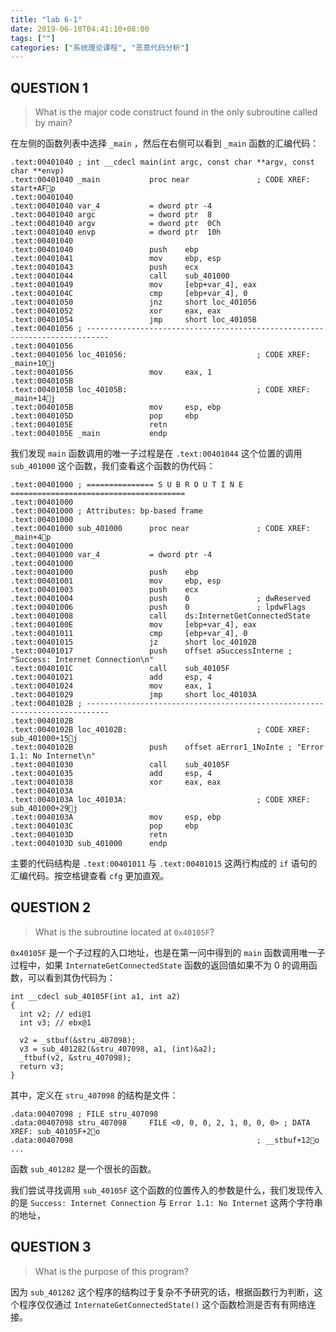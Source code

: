 ```yaml
---
title: "lab 6-1"
date: 2019-06-10T04:41:10+08:00
tags: [""]
categories: ["系统理论课程", "恶意代码分析"]
---
```



## QUESTION 1

> What is the major code construct found in the only subroutine called by main?

在左侧的函数列表中选择 `_main` ，然后在右侧可以看到 `_main` 函数的汇编代码：

```assembly
.text:00401040 ; int __cdecl main(int argc, const char **argv, const char **envp)
.text:00401040 _main           proc near               ; CODE XREF: start+AFp
.text:00401040
.text:00401040 var_4           = dword ptr -4
.text:00401040 argc            = dword ptr  8
.text:00401040 argv            = dword ptr  0Ch
.text:00401040 envp            = dword ptr  10h
.text:00401040
.text:00401040                 push    ebp
.text:00401041                 mov     ebp, esp
.text:00401043                 push    ecx
.text:00401044                 call    sub_401000
.text:00401049                 mov     [ebp+var_4], eax
.text:0040104C                 cmp     [ebp+var_4], 0
.text:00401050                 jnz     short loc_401056
.text:00401052                 xor     eax, eax
.text:00401054                 jmp     short loc_40105B
.text:00401056 ; ---------------------------------------------------------------------------
.text:00401056
.text:00401056 loc_401056:                             ; CODE XREF: _main+10j
.text:00401056                 mov     eax, 1
.text:0040105B
.text:0040105B loc_40105B:                             ; CODE XREF: _main+14j
.text:0040105B                 mov     esp, ebp
.text:0040105D                 pop     ebp
.text:0040105E                 retn
.text:0040105E _main           endp
```

我们发现 `main` 函数调用的唯一子过程是在 `.text:00401044` 这个位置的调用 `sub_401000` 这个函数，我们查看这个函数的伪代码：

```assembly
.text:00401000 ; =============== S U B R O U T I N E =======================================
.text:00401000
.text:00401000 ; Attributes: bp-based frame
.text:00401000
.text:00401000 sub_401000      proc near               ; CODE XREF: _main+4p
.text:00401000
.text:00401000 var_4           = dword ptr -4
.text:00401000
.text:00401000                 push    ebp
.text:00401001                 mov     ebp, esp
.text:00401003                 push    ecx
.text:00401004                 push    0               ; dwReserved
.text:00401006                 push    0               ; lpdwFlags
.text:00401008                 call    ds:InternetGetConnectedState
.text:0040100E                 mov     [ebp+var_4], eax
.text:00401011                 cmp     [ebp+var_4], 0
.text:00401015                 jz      short loc_40102B
.text:00401017                 push    offset aSuccessInterne ; "Success: Internet Connection\n"
.text:0040101C                 call    sub_40105F
.text:00401021                 add     esp, 4
.text:00401024                 mov     eax, 1
.text:00401029                 jmp     short loc_40103A
.text:0040102B ; ---------------------------------------------------------------------------
.text:0040102B
.text:0040102B loc_40102B:                             ; CODE XREF: sub_401000+15j
.text:0040102B                 push    offset aError1_1NoInte ; "Error 1.1: No Internet\n"
.text:00401030                 call    sub_40105F
.text:00401035                 add     esp, 4
.text:00401038                 xor     eax, eax
.text:0040103A
.text:0040103A loc_40103A:                             ; CODE XREF: sub_401000+29j
.text:0040103A                 mov     esp, ebp
.text:0040103C                 pop     ebp
.text:0040103D                 retn
.text:0040103D sub_401000      endp
```

主要的代码结构是 `.text:00401011` 与 `.text:00401015` 这两行构成的 `if` 语句的汇编代码。按空格键查看 `cfg` 更加直观。

## QUESTION 2

> What is the subroutine located at `0x40105F`?

`0x40105F` 是一个子过程的入口地址，也是在第一问中得到的 `main` 函数调用唯一子过程中，如果 `InternateGetConnectedState` 函数的返回值如果不为 0 的调用函数，可以看到其伪代码为：

```pseudocode
int __cdecl sub_40105F(int a1, int a2)
{
  int v2; // edi@1
  int v3; // ebx@1

  v2 = _stbuf(&stru_407098);
  v3 = sub_401282(&stru_407098, a1, (int)&a2);
  _ftbuf(v2, &stru_407098);
  return v3;
}
```

其中，定义在 `stru_407098` 的结构是文件：

```assembly
.data:00407098 ; FILE stru_407098
.data:00407098 stru_407098     FILE <0, 0, 0, 2, 1, 0, 0, 0> ; DATA XREF: sub_40105F+2o
.data:00407098                                         ; __stbuf+12o ...
```

函数 `sub_401282` 是一个很长的函数。

我们尝试寻找调用 `sub_40105F` 这个函数的位置传入的参数是什么，我们发现传入的是 `Success: Internet Connection` 与 `Error 1.1: No Internet` 这两个字符串的地址，

## QUESTION 3

> What is the purpose of this program?

因为 `sub_401282` 这个程序的结构过于复杂不予研究的话，根据函数行为判断，这个程序仅仅通过 `InternateGetConnectedState()` 这个函数检测是否有有网络连接。


